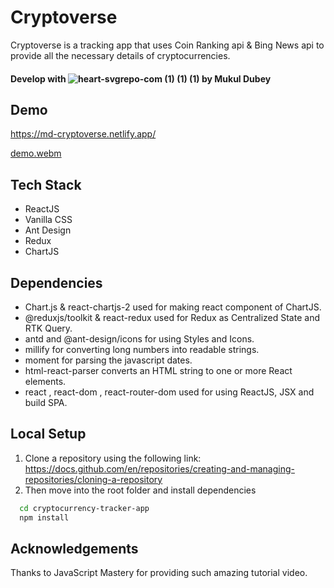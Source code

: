
# Cryptoverse

Cryptoverse is a tracking app that uses Coin Ranking api & Bing News api to provide all the necessary details of cryptocurrencies.

#### Develop with ![heart-svgrepo-com (1) (1) (1)](https://user-images.githubusercontent.com/84818958/187052761-7ec59401-b3a2-4550-aa7e-e823861742b4.svg) by Mukul Dubey
## Demo

https://md-cryptoverse.netlify.app/

[demo.webm](https://user-images.githubusercontent.com/84818958/187052260-da671eba-f664-4678-92a7-419f06368db7.webm)

## Tech Stack
- ReactJS
- Vanilla CSS
- Ant Design
- Redux
- ChartJS

## Dependencies

- Chart.js & react-chartjs-2 used for making react component of ChartJS.
- @reduxjs/toolkit & react-redux used for Redux as Centralized State and RTK Query.
- antd and @ant-design/icons for using Styles and Icons.
- millify  for converting long numbers into readable strings.
- moment for parsing the javascript dates.
- html-react-parser converts an HTML string to one or more React elements. 
- react , react-dom , react-router-dom used for using ReactJS, JSX and build SPA.

## Local Setup

1. Clone a repository using the following link: https://docs.github.com/en/repositories/creating-and-managing-repositories/cloning-a-repository
2. Then move into the root folder and install dependencies

```bash
  cd cryptocurrency-tracker-app
  npm install
```
## Acknowledgements
Thanks to JavaScript Mastery for providing such amazing tutorial video.
